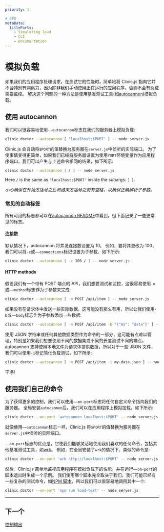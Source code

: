 ```yaml
---
priority: 1

# SEO
metaData:
  titleParts:
    - Simulating load
    - CLI
    - Documentation
---
```


# 模拟负载

如果我们的应用程序处理请求，在测试它的性能时，简单地将 Clinic.js 指向它并不会特别有洞察力，因为除非我们手动使用正在运行的应用程序，否则不会有负载需要监控。
解决这个问题的一种方法是使用基准测试工具(如[autocannon](https://github.com/mcollina/autocannon))模拟负载。

## 使用 autocannon

我们可以很容易地使用`--autocannon`标志在我们的服务器上模拟负载:

```bash
clinic doctor --autocannon [ 'localhost:$PORT' ] -- node server.js
```

Clinic.js 会自动将`$PORT`的值替换为服务器在`server.js`中侦听的实际端口。
为了使事情变得更简单，如果我们已经将服务器设置为使用`PORT`环境变量作为应用程序端口，我们可以产生与上述命令相同的结果，如下所示:

```bash
clinic doctor --autocannon [ / ] -- node server.js
```

Here `/` is the same as `'localhost:$PORT'` inside the subargs: `[ ]`.

_小心确保在开始方括号之后和结束方括号之前有空格，以确保正确解析子参数。_

### 常见的自动标签

所有可用的标志都可以在[autocannon README](https://github.com/mcollina/autocannon#command-line)中看到，但下面记录了一些更常见的标志。

#### 连接数

默认情况下，autocannon 将并发连接数设置为 10。
例如，要将其更改为 100，我们可以将`-c`或`——connections`标记设置为子参数，如下所示:

```bash
clinic doctor --autocannon [ -c 100 / ] -- node server.js
```

#### HTTP methods

假设我们有一个带有 POST 端点的 API，我们想要测试和监控，这很容易使用`-m`或`——method`标志作为子参数来完成:

```bash
clinic doctor --autocannon [ -m POST /api/item ] -- node server.js
```

如果没有在请求体中发送一些实际数据，这可能没有那么有用，所以让我们使用`-b`或`——body`标志作为子参数添加一些数据:

```bash
clinic doctor --autocannon [ -m POST /api/item -b '{"my": "data"}' ] -- node server.js
```

使用 JSON 字符串或任何其他数据类型作为命令的一部分，这可能有点难以管理，特别是如果我们想要使用不同的数据集或不同的长度测试不同的端点。
autocannon 支持使用本地文件为请求体提供数据，所以对于一些 JSON 文件，我们可以使用`-i`标记简化负载测试，如下所示:

```bash
clinic doctor --autocannon [ -m POST /api/item -i my-data.json ] -- node server.js
```

干净!

## 使用我们自己的命令

为了获得更多的控制，我们可以使用`——on-port`标志将任何自定义命令指向我们的服务器。
全局安装`autocannon`后，我们可以在应用程序上模拟加载，如下所示:

```bash
clinic doctor --on-port 'autocannon localhost:$PORT' -- node server.js
```

就像使用`——autocannon`标志一样，Clinic.js 将`$PORT`的值替换为服务器在`server.js`中侦听的实际端口。

`——on-port`标志的优点是，它使我们能够灵活地使用我们喜欢的任何命令，包括其他基准测试工具，如[wrk](https://github.com/wg/wrk)。
例如，在全局安装了`wrk`的情况下，类似的命令是:

```bash
clinic doctor --on-port 'wrk http://localhost:$PORT' -- node server.js
```

然后，Clinic.js 简单地监视应用程序在模拟负载下的性能，并在运行`——on-port`的脚本退出时生成一个示例。
我们使用哪个脚本完全取决于我们，我们可能已经有一些复杂的测试命令，如[NPM 脚本](https://docs.npmjs.com/cli/run-script.html)，所以我们可以很容易地调用其中一个:

```bash
clinic doctor --on-port 'npm run load-test' -- node server.js
```

---

## 下一个

[控制输出](./02-controlling-the-output.md)
